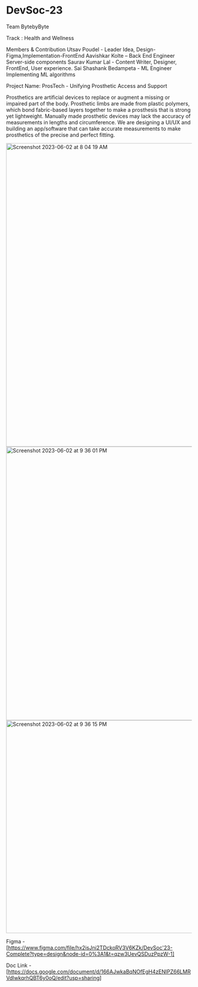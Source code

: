 # DevSoc-23
Team  BytebyByte

Track : Health and Wellness 

Members & Contribution 
Utsav Poudel - Leader
Idea, Design-Figma,Implementation-FrontEnd 
Aavishkar Kolte – Back End Engineer
Server-side components
Saurav Kumar Lal - Content Writer, Designer, 
FrontEnd, User experience.
Sai Shashank Bedampeta - ML Engineer
Implementing  ML algorithms 


Project Name: 
ProsTech - Unifying Prosthetic Access and Support

Prosthetics are artificial devices to replace or augment a missing or impaired part of the body. Prosthetic limbs are made from plastic polymers, which bond fabric-based layers together to make a prosthesis that is strong yet lightweight. Manually made prosthetic devices may lack the accuracy of measurements in lengths and circumference. We are designing a UI/UX and building an app/software that can take accurate measurements to make prosthetics of the precise and perfect fitting.

<img width="824" alt="Screenshot 2023-06-02 at 8 04 19 AM" src="https://github.com/utsav-lbrok/DevSoc-23/assets/120162400/414e467e-a953-4250-b75c-c9af03e12bd4">
<img width="743" alt="Screenshot 2023-06-02 at 9 36 01 PM" src="https://github.com/utsav-lbrok/DevSoc-23/assets/120162400/f2f22899-9a3e-41a2-b0b5-d4844c25f85c">
<img width="578" alt="Screenshot 2023-06-02 at 9 36 15 PM" src="https://github.com/utsav-lbrok/DevSoc-23/assets/120162400/7d9c6118-db91-44b8-be76-ba809e6ad165">

Figma - [https://www.figma.com/file/hx2isJni2TDckoRV3V6KZk/DevSoc'23-Complete?type=design&node-id=0%3A1&t=qzw3UevQSDuzPpzW-1]

Doc Link - [https://docs.google.com/document/d/166AJwkaBqNOfEgH4zENIPZ66LMRVdIwkqrhQBT6y0oQ/edit?usp=sharing]

